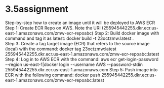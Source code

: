 # 3.5assignment

Step-by-step how to create an image until it will be deployed to AWS ECR
Step 1: Create ECR Repo on AWS. Note the URI (255945442255.dkr.ecr.us-east-1.amazonaws.com/zmw-ecr-repoabc)
Step 2: Build docker image with command and tag it as latest: docker build -t 23octzmw:latest .  
Step 3: Create a tag target image (ECR) that refers to the source image (local) with the command: docker tag 23octzmw:latest 255945442255.dkr.ecr.us-east-1.amazonaws.com/zmw-ecr-repoabc:latest
Step 4: Log in to AWS ECR with the command: aws ecr get-login-password --region us-east-1|docker login --username AWS --password-stdin 255945442255.dkr.ecr.us-east-1.amazonaws.com
Step 5: Push image into ECR with the following command: docker push 255945442255.dkr.ecr.us-east-1.amazonaws.com/zmw-ecr-repoabc:latest
